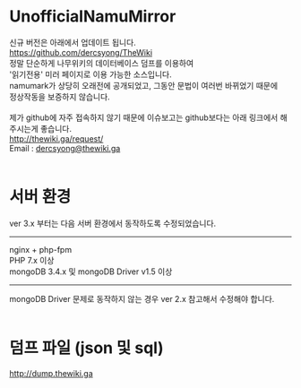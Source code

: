 # UnofficialNamuMirror
신규 버전은 아래에서 업데이트 됩니다.<br>
https://github.com/dercsyong/TheWiki<br>
정말 단순하게 나무위키의 데이터베이스 덤프를 이용하여<br>
'읽기전용' 미러 페이지로 이용 가능한 소스입니다.<br>
namumark가 상당히 오래전에 공개되었고, 그동안 문법이 여러번 바뀌었기 때문에<br>
정상작동을 보증하지 않습니다.<br><br>
제가 github에 자주 접속하지 않기 때문에 이슈보고는 github보다는 아래 링크에서 해주시는게 좋습니다.<br>
http://thewiki.ga/request/<br>
Email : dercsyong@thewiki.ga<br><br>
# 서버 환경
ver 3.x 부터는 다음 서버 환경에서 동작하도록 수정되었습니다.<hr>
nginx + php-fpm<br>
PHP 7.x 이상<br>
mongoDB 3.4.x 및 mongoDB Driver v1.5 이상<hr>
mongoDB Driver 문제로 동작하지 않는 경우 ver 2.x 참고해서 수정해야 합니다.<br><br>
# 덤프 파일 (json 및 sql)
http://dump.thewiki.ga
